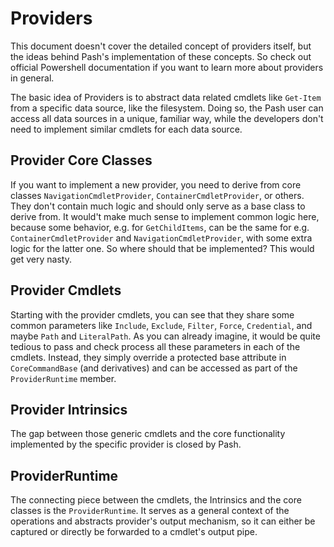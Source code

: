 Providers
=========
This document doesn't cover the detailed concept of providers itself,
but the ideas behind Pash's implementation of these concepts.  So check
out official Powershell documentation if you want to learn more about
providers in general.

The basic idea of Providers is to abstract data related cmdlets like
`Get-Item` from a specific data source, like the filesystem.  Doing so,
the Pash user can access all data sources in a unique, familiar way,
while the developers don't need to implement similar cmdlets for each
data source.

Provider Core Classes
---------------------
If you want to implement a new provider, you need to derive from core
classes `NavigationCmdletProvider`, `ContainerCmdletProvider`, or others.
They don't contain much logic and should only serve as a base class to
derive from.  It would't make much sense to implement common logic here,
because some behavior, e.g. for `GetChildItems`, can be the same for e.g.
`ContainerCmdletProvider` and `NavigationCmdletProvider`, with some extra
logic for the latter one. So where should that be implemented? This would
get very nasty.

Provider Cmdlets
----------------
Starting with the provider cmdlets, you can see that they share some
common parameters like `Include`, `Exclude`, `Filter`, `Force`,
`Credential`, and maybe `Path` and `LiteralPath`. As you can already
imagine, it would be quite tedious to pass and check process all these
parameters in each of the cmdlets. Instead, they simply override a
protected base attribute in `CoreCommandBase` (and derivatives) and can
be accessed as part of the `ProviderRuntime` member.

Provider Intrinsics
-------------------
The gap between those generic cmdlets and the core functionality
implemented by the specific provider is closed by Pash.
<Just quickly mention what they do>

ProviderRuntime
---------------
The connecting piece between the cmdlets, the Intrinsics and the core
classes is the `ProviderRuntime`.
It serves as a general context of the operations and abstracts provider's
output mechanism, so it can either be captured or directly be forwarded
to a cmdlet's output pipe.

